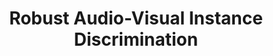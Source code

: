 ---
id:             2021-robust-xid
title:          "Robust Audio-Visual Instance Discrimination"
authors:        <b>Pedro Morgado</b>, Ishan Misra, Nuno Vasconcelos
venue:          IEEE Conf. on Computer Vision and Pattern Recognition (CVPR), 2021.
year:           "2021-03"
thumbnail:      assets/publications/2021-robust-xid/thumbnail.png
---